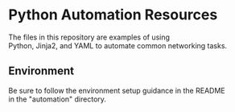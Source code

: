 # Python Automation Resources

The files in this repository are examples of using  
Python, Jinja2, and YAML to automate common networking tasks.

## Environment

Be sure to follow the environment setup guidance in the README  
in the "automation" directory.